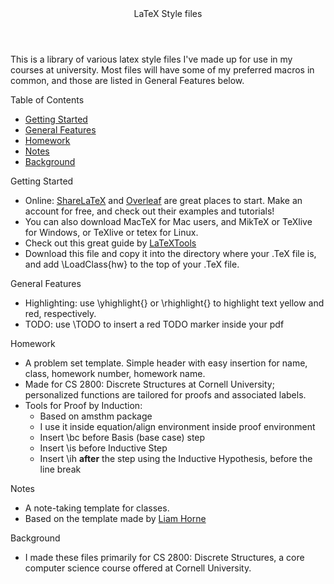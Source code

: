 <header>LaTeX Style files</header>
<p>This is a library of various latex style files I've made up for use in my courses at university. Most files will have some of my preferred macros in common, and those are listed in General Features below.</p>

Table of Contents
- [Getting Started](#getting-started)
- [General Features](#general-features)
- [Homework](#homework)
- [Notes](#notes)
- [Background](#background)

Getting Started
- Online: [ShareLaTeX](https://www.sharelatex.com/) and [Overleaf](https://www.overleaf.com/) are great places to start. Make an account for free, and check out their examples and tutorials!
- You can also download MacTeX for Mac users, and MikTeX or TeXlive for Windows, or TeXlive or tetex for Linux.
- Check out this great guide by [LaTeXTools](https://github.com/SublimeText/LaTeXTools)
- Download this file and copy it into the directory where your .TeX file is, and add \LoadClass{hw} to the top of your .TeX file.


General Features
- Highlighting: use \yhighlight{} or \rhighlight{} to highlight text yellow and red, respectively.
- TODO: use \TODO to insert a red TODO marker inside your pdf

Homework
- A problem set template. Simple header with easy insertion for name, class, homework number, homework name.
- Made for CS 2800: Discrete Structures at Cornell University; personalized functions are tailored for proofs and associated labels.
- Tools for Proof by Induction:
    - Based on amsthm package
    - I use it inside equation/align environment inside proof environment
    - Insert \bc before Basis (base case) step
    - Insert \is before Inductive Step
    - Insert \ih **after** the step using the Inductive Hypothesis, before the line break

Notes
- A note-taking template for classes.
- Based on the template made by [Liam Horne](http://lihorne.com/typesetting/2014/02/01/typesetting-course-notes-with-latex/)

Background
- I made these files primarily for CS 2800: Discrete Structures, a core computer science course offered at Cornell University. 